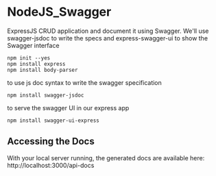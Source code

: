# NodeJS_Swagger
ExpressJS CRUD application and document it using Swagger.  We'll use swagger-jsdoc to write the specs and express-swagger-ui to show the Swagger interface

    npm init --yes
    npm install express
    npm install body-parser
    
to use js doc syntax to write the swagger specification
    
    npm install swagger-jsdoc
    
    
to serve the swagger UI in our express app  
    
    npm install swagger-ui-express
    
## Accessing the Docs

With your local server running, the generated docs are available here: http://localhost:3000/api-docs
